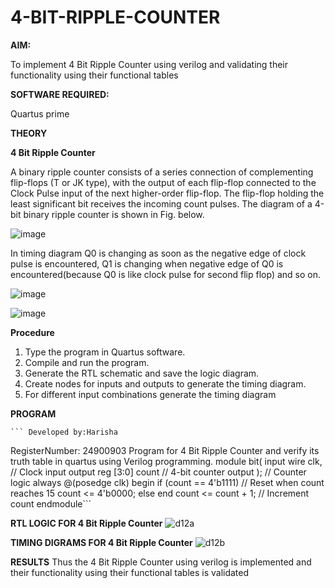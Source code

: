 # 4-BIT-RIPPLE-COUNTER

**AIM:**

To implement  4 Bit Ripple Counter using verilog and validating their functionality using their functional tables

**SOFTWARE REQUIRED:**

Quartus prime

**THEORY**

**4 Bit Ripple Counter**

A binary ripple counter consists of a series connection of complementing flip-flops (T or JK type), with the output of each flip-flop connected to the Clock Pulse input of the next higher-order flip-flop. The flip-flop holding the least significant bit receives the incoming count pulses. The diagram of a 4-bit binary ripple counter is shown in Fig. below.

![image](https://github.com/naavaneetha/4-BIT-RIPPLE-COUNTER/assets/154305477/cb4b74d4-31ab-4359-95d0-d22e67daba13)

In timing diagram Q0 is changing as soon as the negative edge of clock pulse is encountered, Q1 is changing when negative edge of Q0 is encountered(because Q0 is like clock pulse for second flip flop) and so on.

![image](https://github.com/naavaneetha/4-BIT-RIPPLE-COUNTER/assets/154305477/a573a7d6-014e-4e54-93e6-e2ac9530960b)

![image](https://github.com/naavaneetha/4-BIT-RIPPLE-COUNTER/assets/154305477/85e1958a-2fc1-49bb-9a9f-d58ccbf3663c)

**Procedure**

 1. Type the program in Quartus software.
 2. Compile and run the program.
 3. Generate the RTL schematic and save the logic diagram.
 4. Create nodes for inputs and outputs to generate the timing diagram.
 5. For different input combinations generate the timing diagram

**PROGRAM**

    ``` Developed by:Harisha
 RegisterNumber: 24900903
  Program for 4 Bit Ripple Counter and verify its truth table in quartus using Verilog programming.
     module bit(
 input wire clk, // Clock input
 output reg [3:0] count // 4-bit counter output
 );
 // Counter logic
 always @(posedge clk) begin
 if (count == 4'b1111) // Reset when count reaches 15
 count <= 4'b0000;
 else
 end
 count <= count + 1; // Increment count
 endmodule```
  
**RTL LOGIC FOR 4 Bit Ripple Counter**
![d12a](https://github.com/user-attachments/assets/608e0346-9f83-4922-8d16-144b75526153)

**TIMING DIGRAMS FOR 4 Bit Ripple Counter**
![d12b](https://github.com/user-attachments/assets/70e39a30-0bbd-45e8-9670-9a66c177f242)

**RESULTS**
 Thus the 4 Bit Ripple Counter using verilog is implemented and their functionality
 using their functional tables is validated
